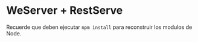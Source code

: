 # WeServer + RestServe

Recuerde que deben ejecutar ```npm install``` para reconstruir los
modulos de Node.